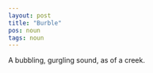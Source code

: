 ```yaml
---
layout: post
title: "Burble"
pos: noun
tags: noun
---
```

A bubbling, gurgling sound, as of a creek.
